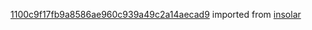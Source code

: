[1100c9f17fb9a8586ae960c939a49c2a14aecad9](https://github.com/insolar/insolar/commit/1100c9f17fb9a8586ae960c939a49c2a14aecad9) imported from [insolar](https://github.com/insolar/insolar)
